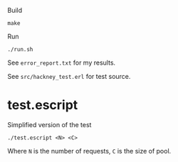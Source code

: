 Build

	make
	
Run

	./run.sh

See `error_report.txt` for my results.

See `src/hackney_test.erl` for test source.

# test.escript

Simplified version of the test
	
	./test.escript <N> <C>

Where `N` is the number of requests, `C` is the size of pool.